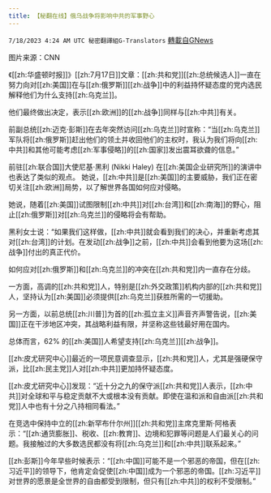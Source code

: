 ```yaml
---
title: 【秘翻在线】俄乌战争将影响中共的军事野心
---
```

`7/18/2023 4:24 AM UTC 秘密翻譯組G-Translators` [轉載自GNews](https://gnews.org/articles/1467906)

图片来源：CNN

《[[zh:华盛顿时报]]》[[zh:7月17日]]文章：[[zh:共和党]][[zh:总统候选人]]一直在努力向对[[zh:美国]]在与[[zh:俄罗斯]][[zh:战争]]中的利益持怀疑态度的党内选民解释他们为什么支持[[zh:乌克兰]]。

他们最终做出决定，表示[[zh:欧洲]]的[[zh:战争]]同样与[[zh:中共]]有关。

前副总统[[zh:迈克·彭斯]]在去年突然访问[[zh:乌克兰]]时宣称：“当[[zh:乌克兰]]军队将[[zh:俄罗斯]]赶出他们的领土并收回他们的主权时，我认为我们将向[[zh:中共]]和其他可能考虑[[zh:军事侵略]]的[[zh:国家]]发出震耳欲聋的信息。”

前驻[[zh:联合国]]大使尼基·黑利 (Nikki Haley) 在[[zh:美国企业研究所]]的演讲中也表达了类似的观点。 她说，[[zh:中共]]是[[zh:美国]]的主要威胁，我们正在密切关注[[zh:欧洲]]局势，以了解世界各国如何应对侵略。

她说，随着[[zh:美国]]试图限制[[zh:中共]]对[[zh:台湾]]和[[zh:南海]]的野心，阻止[[zh:俄罗斯]]对[[zh:乌克兰]]的侵略将会有帮助。

黑利女士说：“如果我们这样做，[[zh:中共]]就会看到我们的决心，并重新考虑其对[[zh:台湾]]的计划。在发动[[zh:战争]]之前，[[zh:中共]]会看到他要为这场[[zh:战争]]付出的真正代价。

如何应对[[zh:俄罗斯]]和[[zh:乌克兰]]的冲突在[[zh:共和党]]内一直存在分歧。

一方面，高调的[[zh:共和党]]人，特别是[[zh:外交政策]]机构内部的[[zh:共和党]]人，坚持认为[[zh:美国]]必须提供[[zh:乌克兰]]获胜所需的一切援助。

另一方面，以前总统[[zh:川普]]为首的[[zh:孤立主义]]声音齐声警告说，[[zh:美国]]正在干涉地区冲突，其战略利益有限，并坚称这些钱最好用在国内。

总体而言，62% 的[[zh:美国]]人希望支持[[zh:乌克兰]][[zh:战争]]。

[[zh:皮尤研究中心]]最近的一项民意调查显示，[[zh:共和党]]人，尤其是强硬保守派，比[[zh:民主党]]人对[[zh:中共]]更加持怀疑态度。

[[zh:皮尤研究中心]]发现：“近十分之九的保守派[[zh:共和党]]人表示，[[zh:中共]]对全球和平与稳定贡献不大或根本没有贡献。即使在温和派和自由派[[zh:共和党]]人中也有十分之八持相同看法。”

在竞选中保持中立的[[zh:新罕布什尔州]][[zh:共和党]]主席克里斯·阿格表示：“[[zh:通货膨胀]]、税收、[[zh:教育]]、边境和犯罪等问题是人们最关心的问题。我接触过的大多数选民都没有将[[zh:乌克兰]]和[[zh:中共]]联系起来。”

[[zh:彭斯]]今年早些时候表示：“[[zh:中国]]可能不是一个邪恶的帝国，但在[[zh:习近平]]的领导下，他肯定会促使[[zh:中国]]成为一个邪恶的帝国。[[zh:习近平]]对世界的愿景是全世界的自由都受到限制，但只有[[zh:中共]]的权利不受限制。”
